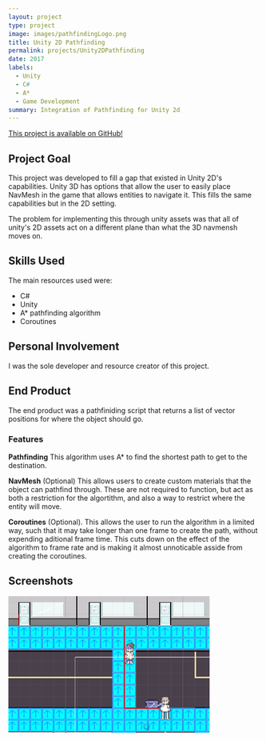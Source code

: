 ```yaml
---
layout: project
type: project
image: images/pathfindingLogo.png
title: Unity 2D Pathfinding
permalink: projects/Unity2DPathfinding
date: 2017
labels:
  - Unity
  - C#
  - A*
  - Game Development
summary: Integration of Pathfinding for Unity 2d
---
```


[This project is available on GitHub!](https://github.com/joryleech/Unity-2D-Grid-Pathfinding/tree/master)

## Project Goal
This project was developed to fill a gap that existed in Unity 2D's capabilities. Unity 3D has options that allow the user to easily place NavMesh in the game that allows entities to navigate it. This fills the same capabilities but in the 2D setting.

The problem for implementing this through unity assets was that all of unity's 2D assets act on a different plane than what the 3D navmensh moves on.

## Skills Used
  The main resources used were:
  * C#
  * Unity
  * A* pathfinding algorithm
  * Coroutines
  
## Personal Involvement
I was the sole developer and resource creator of this project.
  
## End Product
  The end product was a pathfiniding script that returns a list of vector positions for where the object should go.
 
 <h3> Features </h3>
  
  **Pathfinding** This algorithm uses A* to find the shortest path to get to the destination. 
  
  **NavMesh** (Optional) This allows users to create custom materials that the object can pathfind through. These are not required to function, but act as both a restriction for the algortithm, and also a way to restrict where the entity will move. 

  **Coroutines** (Optional). This allows the user to run the algorithm in a limited way, such that it may take longer than one frame to create the path, without expending aditional frame time. This cuts down on the effect of the algorithm to frame rate and is making it almost unnoticable asside from creating the coroutines.


## Screenshots
<img class="ui large rounded image center floated" src="../images/PathfindingExample1.png">


